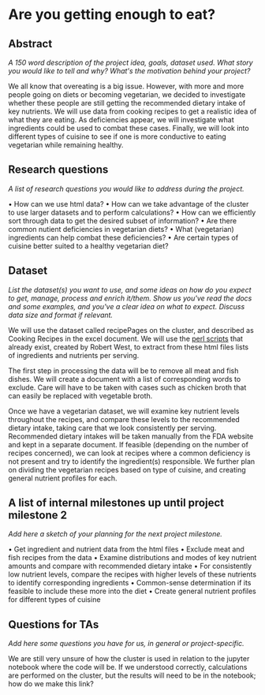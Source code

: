 ﻿# Are you getting enough to eat?

## Abstract

*A 150 word description of the project idea, goals, dataset used. What story you would like to tell and why? What's the motivation behind your project?*

We all know that overeating is a big issue. However, with more and more people going on diets or becoming vegetarian, we decided to investigate whether these people are still getting the recommended dietary intake of key nutrients. We will use data from cooking recipes to get a realistic idea of what they are eating. As deficiencies appear, we will investigate what ingredients could be used to combat these cases. Finally, we will look into different types of cuisine to see if one is more conductive to eating vegetarian while remaining healthy.

## Research questions

*A list of research questions you would like to address during the project.*

• How can we use html data?
• How can we take advantage of the cluster to use larger datasets and to perform calculations?
• How can we efficiently sort through data to get the desired subset of information?
• Are there common nutient deficiencies in vegetarian diets?
• What (vegetarian) ingredients can help combat these deficiencies?
• Are certain types of cuisine better suited to a healthy vegetarian diet?

## Dataset

*List the dataset(s) you want to use, and some ideas on how do you expect to get, manage, process and enrich it/them. Show us you've read the docs and some examples, and you've a clear idea on what to expect. Discuss data size and format if relevant.*

We will use the dataset called recipePages on the cluster, and described as Cooking Recipes in the excel document. We will use the [perl scripts][from cookies to cooks] that already exist, created by Robert West, to extract from these html files lists of ingredients and nutrients per serving.

The first step in processing the data will be to remove all meat and fish dishes. We will create a document with a list of corresponding words to exclude. Care will have to be taken with cases such as chicken broth that can easily be replaced with vegetable broth.

Once we have a vegetarian dataset, we will examine key nutrient levels throughout the recipes, and compare these levels to the recommended dietary intake, taking care that we look consistently per serving. Recommended dietary intakes will be taken manually from the FDA website and kept in a separate document. If feasible (depending on the number of recipes concerned), we can look at recipes where a common deficiency is not present and try to identify the ingredient(s) responsible. We further plan on dividing the vegetarian recipes based on type of cuisine, and creating general nutrient profiles for each.

## A list of internal milestones up until project milestone 2

*Add here a sketch of your planning for the next project milestone.*

• Get ingredient and nutrient data from the html files
• Exclude meat and fish recipes from the data
• Examine distributions and modes of key nutrient amounts and compare with recommended dietary intake
• For consistently low nutrient levels, compare the recipes with higher levels of these nutrients to identify corresponding ingredients
• Common-sense determination if its feasible to include these more into the diet
• Create general nutrient profiles for different types of cuisine

## Questions for TAs

*Add here some questions you have for us, in general or project-specific.*

We are still very unsure of how the cluster is used in relation to the jupyter notebook where the code will be. If we understood correctly, calculations are performed on the cluster, but the results will need to be in the notebook; how do we make this link?

[from cookies to cooks]: http://infolab.stanford.edu/~west1/from-cookies-to-cooks/
